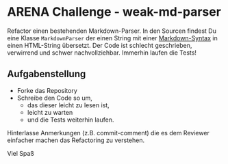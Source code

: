 # ARENA Challenge - weak-md-parser

Refactor einen bestehenden Markdown-Parser. In den Sourcen findest Du eine Klasse ``MarkdownParser`` der einen String mit einer [Markdown-Syntax](https://guides.github.com/features/mastering-markdown/) 
in einen HTML-String übersetzt. Der Code ist schlecht geschrieben, verwirrend und schwer nachvollziehbar. Immerhin laufen die Tests! 

## Aufgabenstellung

* Forke das Repository
* Schreibe den Code so um, 
  * das dieser leicht zu lesen ist,
  * leicht zu warten
  * und die Tests weiterhin laufen.

Hinterlasse Anmerkungen (z.B. commit-comment) die es dem Reviewer einfacher machen das Refactoring zu verstehen.

Viel Spaß